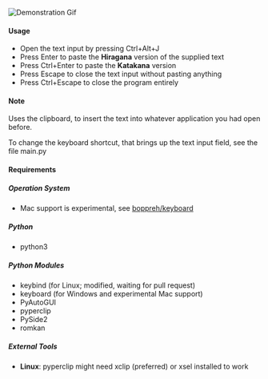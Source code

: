 ![Demonstration Gif](https://i.imgur.com/2PfxQnz.gif)

#### Usage
- Open the text input by pressing Ctrl+Alt+J
- Press Enter to paste the **Hiragana** version of the supplied text
- Press Ctrl+Enter to paste the **Katakana** version
- Press Escape to close the text input without pasting anything
- Press Ctrl+Escape to close the program entirely

#### Note
Uses the clipboard, to insert the text into whatever application you had open before.

To change the keyboard shortcut, that brings up the text input field, see the file main.py

#### Requirements

##### Operation System
- Mac support is experimental, see [boppreh/keyboard](https://github.com/boppreh/keyboard)

##### Python
- python3

##### Python Modules
- keybind (for Linux; modified, waiting for pull request)
- keyboard (for Windows and experimental Mac support)
- PyAutoGUI
- pyperclip
- PySide2
- romkan

##### External Tools
- **Linux**: pyperclip might need xclip (preferred) or xsel installed to work
